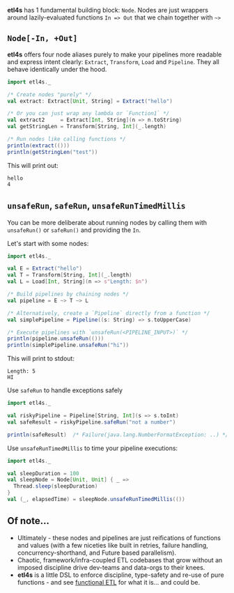 
**etl4s** has 1 fundamental building block: `Node`. Nodes are just wrappers around lazily-evaluated functions
`In => Out` that we chain together with `~>`

## `Node[-In, +Out]`

**etl4s** offers four node aliases purely to make your pipelines more readable and express intent clearly: `Extract`, `Transform`, `Load` and
`Pipeline`. They all behave identically under the hood.

```scala
import etl4s._

/* Create nodes "purely" */
val extract: Extract[Unit, String] = Extract("hello")

/* Or you can just wrap any lambda or `Function1` */
val extract2     = Extract[Int, String](n => n.toString)
val getStringLen = Transform[String, Int](_.length)

/* Run nodes like calling functions */
println(extract(()))
println(getStringLen("test"))
```
This will print out:
```
hello
4
```

## `unsafeRun`, `safeRun`, `unsafeRunTimedMillis`
You can be more deliberate about running nodes by calling them with
`unsafeRun()` or `safeRun()` and providing
the `In`.

Let's start with some nodes:
```scala
import etl4s._

val E = Extract("hello")
val T = Transform[String, Int](_.length)
val L = Load[Int, String](n => s"Length: $n")

/* Build pipelines by chaining nodes */
val pipeline = E ~> T ~> L

/* Alternatively, create a `Pipeline` directly from a function */
val simplePipeline = Pipeline((s: String) => s.toUpperCase)

/* Execute pipelines with `unsafeRun(<PIPELINE_INPUT>)` */
println(pipeline.unsafeRun(()))      
println(simplePipeline.unsafeRun("hi"))
```

This will print to stdout:
```
Length: 5
HI
```

Use `safeRun` to handle exceptions safely 
```scala
import etl4s._

val riskyPipeline = Pipeline[String, Int](s => s.toInt)
val safeResult = riskyPipeline.safeRun("not a number")

println(safeResult)  /* Failure(java.lang.NumberFormatException: ..) */
```

Use `unsafeRunTimedMillis` to time your pipeline executions:
```scala
import etl4s._

val sleepDuration = 100
val sleepNode = Node[Unit, Unit] { _ =>
  Thread.sleep(sleepDuration)
}
val (_, elapsedTime) = sleepNode.unsafeRunTimedMillis(())
```


## Of note...
- Ultimately - these nodes and pipelines are just reifications of functions and values (with a few niceties like built in retries, failure handling, concurrency-shorthand, and Future based parallelism).
- Chaotic, framework/infra-coupled ETL codebases that grow without an imposed discipline drive dev-teams and data-orgs to their knees.
- **etl4s** is a little DSL to enforce discipline, type-safety and re-use of pure functions - 
and see [functional ETL](https://maximebeauchemin.medium.com/functional-data-engineering-a-modern-paradigm-for-batch-data-processing-2327ec32c42a) for what it is... and could be.
